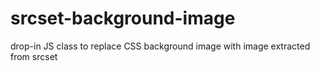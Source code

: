 # srcset-background-image
drop-in JS class to replace CSS background image with image extracted from srcset
